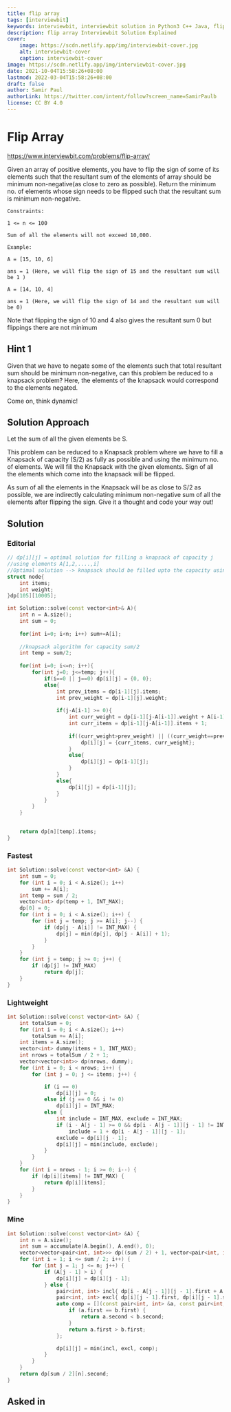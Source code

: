 ```yaml
---
title: flip array
tags: [interviewbit]
keywords: interviewbit, interviewbit solution in Python3 C++ Java, flip array solution
description: flip array Interviewbit Solution Explained
cover:
    image: https://scdn.netlify.app/img/interviewbit-cover.jpg
    alt: interviewbit-cover
    caption: interviewbit-cover
image: https://scdn.netlify.app/img/interviewbit-cover.jpg
date: 2021-10-04T15:58:26+08:00
lastmod: 2022-03-04T15:58:26+08:00
draft: false
author: Samir Paul
authorLink: https://twitter.com/intent/follow?screen_name=SamirPaulb
license: CC BY 4.0
---
```


# Flip Array

https://www.interviewbit.com/problems/flip-array/

Given an array of positive elements, you have to flip the sign of some of its elements such that the resultant sum of the elements of array should be minimum non-negative(as close to zero as possible). Return the minimum no. of elements whose sign needs to be flipped such that the resultant sum is minimum non-negative.
```
Constraints:

1 <= n <= 100

Sum of all the elements will not exceed 10,000.

Example:

A = [15, 10, 6]

ans = 1 (Here, we will flip the sign of 15 and the resultant sum will be 1 )

A = [14, 10, 4]

ans = 1 (Here, we will flip the sign of 14 and the resultant sum will be 0)
```

Note that flipping the sign of 10 and 4 also gives the resultant sum 0 but flippings there are not minimum 


## Hint 1

Given that we have to negate some of the elements such that total resultant sum should be minimum non-negative, can this problem be reduced to a knapsack problem?
Here, the elements of the knapsack would correspond to the elements negated.

Come on, think dynamic!

## Solution Approach

Let the sum of all the given elements be S. 

This problem can be reduced to a Knapsack problem where we have to fill a Knapsack of capacity (S/2) as fully as possible and using the minimum no. of elements. We will fill the Knapsack with the given elements. Sign of all the elements which come into the knapsack will be flipped.

As sum of all the elements in the Knapsack will be as close to S/2 as possible, we are indirectly calculating minimum non-negative sum of all the elements after flipping the sign. Give it a thought and code your way out!

## Solution

### Editorial
```cpp
// dp[i][j] = optimal solution for filling a knapsack of capacity j 
//using elements A[1,2,....,i]
//Optimal solution --> knapsack should be filled upto the capacity using least number of elements
struct node{
	int items;
	int weight;
}dp[105][10005];

int Solution::solve(const vector<int>& A){
	int n = A.size();
	int sum = 0;
	
	for(int i=0; i<n; i++) sum+=A[i];
	
	//knapsack algorithm for capacity sum/2
	int temp = sum/2;
	
	for(int i=0; i<=n; i++){
		for(int j=0; j<=temp; j++){
			if(i==0 || j==0) dp[i][j] = {0, 0};
			else{
				int prev_items = dp[i-1][j].items;
				int prev_weight = dp[i-1][j].weight;
				
				if(j-A[i-1] >= 0){
					int curr_weight = dp[i-1][j-A[i-1]].weight + A[i-1];
					int curr_items = dp[i-1][j-A[i-1]].items + 1;
					
					if((curr_weight>prev_weight) || ((curr_weight==prev_weight) && (curr_items<prev_items))){
						dp[i][j] = {curr_items, curr_weight};
					}
					else{
						dp[i][j] = dp[i-1][j];
					}
				} 
				else{
					dp[i][j] = dp[i-1][j];
				}
			}
		}
	}
	

	return dp[n][temp].items;
}
```

### Fastest
```cpp
int Solution::solve(const vector<int> &A) {
    int sum = 0;
    for (int i = 0; i < A.size(); i++)
        sum += A[i];
    int temp = sum / 2;
    vector<int> dp(temp + 1, INT_MAX);
    dp[0] = 0;
    for (int i = 0; i < A.size(); i++) {
        for (int j = temp; j >= A[i]; j--) {
            if (dp[j - A[i]] != INT_MAX) {
                dp[j] = min(dp[j], dp[j - A[i]] + 1);
            }
        }
    }
    for (int j = temp; j >= 0; j++) {
        if (dp[j] != INT_MAX)
            return dp[j];
    }
}

```

### Lightweight
```cpp
int Solution::solve(const vector<int> &A) {
    int totalSum = 0;
    for (int i = 0; i < A.size(); i++)
        totalSum += A[i];
    int items = A.size();
    vector<int> dummy(items + 1, INT_MAX);
    int nrows = totalSum / 2 + 1;
    vector<vector<int>> dp(nrows, dummy);
    for (int i = 0; i < nrows; i++) {
        for (int j = 0; j <= items; j++) {

            if (i == 0)
                dp[i][j] = 0;
            else if (j == 0 && i != 0)
                dp[i][j] = INT_MAX;
            else {
                int include = INT_MAX, exclude = INT_MAX;
                if (i - A[j - 1] >= 0 && dp[i - A[j - 1]][j - 1] != INT_MAX)
                    include = 1 + dp[i - A[j - 1]][j - 1];
                exclude = dp[i][j - 1];
                dp[i][j] = min(include, exclude);
            }
        }
    }
    for (int i = nrows - 1; i >= 0; i--) {
        if (dp[i][items] != INT_MAX) {
            return dp[i][items];
        }
    }
}

```

### Mine
```cpp
int Solution::solve(const vector<int> &A) {
    int n = A.size();
    int sum = accumulate(A.begin(), A.end(), 0);
    vector<vector<pair<int, int>>> dp((sum / 2) + 1, vector<pair<int, int>>(n + 1, { 0, 0 }));
    for (int i = 1; i <= sum / 2; i++) {
        for (int j = 1; j <= n; j++) {
            if (A[j - 1] > i) {
                dp[i][j] = dp[i][j - 1];
            } else {
                pair<int, int> incl{ dp[i - A[j - 1]][j - 1].first + A[j - 1], 1 + dp[i - A[j - 1]][j - 1].second };
                pair<int, int> excl{ dp[i][j - 1].first, dp[i][j - 1].second };
                auto comp = [](const pair<int, int> &a, const pair<int, int> &b) {
                    if (a.first == b.first) {
                        return a.second < b.second;
                    }
                    return a.first > b.first;
                };

                dp[i][j] = min(incl, excl, comp);
            }
        }
    }
    return dp[sum / 2][n].second;
}
```

## Asked in
